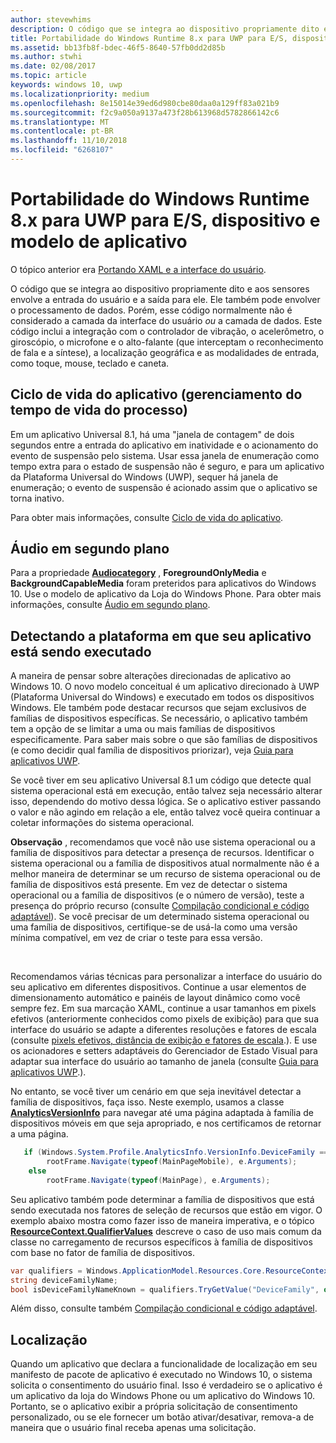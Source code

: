 ```yaml
---
author: stevewhims
description: O código que se integra ao dispositivo propriamente dito e aos sensores envolve a entrada do usuário e a saída para ele.
title: Portabilidade do Windows Runtime 8.x para UWP para E/S, dispositivo e modelo de aplicativo
ms.assetid: bb13fb8f-bdec-46f5-8640-57fb0dd2d85b
ms.author: stwhi
ms.date: 02/08/2017
ms.topic: article
keywords: windows 10, uwp
ms.localizationpriority: medium
ms.openlocfilehash: 8e15014e39ed6d980cbe80daa0a129ff83a021b9
ms.sourcegitcommit: f2c9a050a9137a473f28b613968d5782866142c6
ms.translationtype: MT
ms.contentlocale: pt-BR
ms.lasthandoff: 11/10/2018
ms.locfileid: "6268107"
---
```

# <a name="porting-windows-runtime-8x-to-uwp-for-io-device-and-app-model"></a>Portabilidade do Windows Runtime 8.x para UWP para E/S, dispositivo e modelo de aplicativo




O tópico anterior era [Portando XAML e a interface do usuário](w8x-to-uwp-porting-xaml-and-ui.md).

O código que se integra ao dispositivo propriamente dito e aos sensores envolve a entrada do usuário e a saída para ele. Ele também pode envolver o processamento de dados. Porém, esse código normalmente não é considerado a camada da interface do usuário *ou* a camada de dados. Este código inclui a integração com o controlador de vibração, o acelerômetro, o giroscópio, o microfone e o alto-falante (que interceptam o reconhecimento de fala e a síntese), a localização geográfica e as modalidades de entrada, como toque, mouse, teclado e caneta.

## <a name="application-lifecycle-process-lifetime-management"></a>Ciclo de vida do aplicativo (gerenciamento do tempo de vida do processo)


Em um aplicativo Universal 8.1, há uma "janela de contagem" de dois segundos entre a entrada do aplicativo em inatividade e o acionamento do evento de suspensão pelo sistema. Usar essa janela de enumeração como tempo extra para o estado de suspensão não é seguro, e para um aplicativo da Plataforma Universal do Windows (UWP), sequer há janela de enumeração; o evento de suspensão é acionado assim que o aplicativo se torna inativo.

Para obter mais informações, consulte [Ciclo de vida do aplicativo](https://msdn.microsoft.com/library/windows/apps/mt243287).

## <a name="background-audio"></a>Áudio em segundo plano


Para a propriedade [**Audiocategory**](https://msdn.microsoft.com/library/windows/apps/br227352) , **ForegroundOnlyMedia** e **BackgroundCapableMedia** foram preteridos para aplicativos do Windows 10. Use o modelo de aplicativo da Loja do Windows Phone. Para obter mais informações, consulte [Áudio em segundo plano](https://msdn.microsoft.com/library/windows/apps/mt282140).

## <a name="detecting-the-platform-your-app-is-running-on"></a>Detectando a plataforma em que seu aplicativo está sendo executado


A maneira de pensar sobre alterações direcionadas de aplicativo ao Windows 10. O novo modelo conceitual é um aplicativo direcionado à UWP (Plataforma Universal do Windows) e executado em todos os dispositivos Windows. Ele também pode destacar recursos que sejam exclusivos de famílias de dispositivos específicas. Se necessário, o aplicativo também tem a opção de se limitar a uma ou mais famílias de dispositivos especificamente. Para saber mais sobre o que são famílias de dispositivos (e como decidir qual família de dispositivos priorizar), veja [Guia para aplicativos UWP](https://msdn.microsoft.com/library/windows/apps/dn894631).

Se você tiver em seu aplicativo Universal 8.1 um código que detecte qual sistema operacional está em execução, então talvez seja necessário alterar isso, dependendo do motivo dessa lógica. Se o aplicativo estiver passando o valor e não agindo em relação a ele, então talvez você queira continuar a coletar informações do sistema operacional.

**Observação**  , recomendamos que você não use sistema operacional ou a família de dispositivos para detectar a presença de recursos. Identificar o sistema operacional ou a família de dispositivos atual normalmente não é a melhor maneira de determinar se um recurso de sistema operacional ou de família de dispositivos está presente. Em vez de detectar o sistema operacional ou a família de dispositivos (e o número de versão), teste a presença do próprio recurso (consulte [Compilação condicional e código adaptável](w8x-to-uwp-porting-to-a-uwp-project.md)). Se você precisar de um determinado sistema operacional ou uma família de dispositivos, certifique-se de usá-la como uma versão mínima compatível, em vez de criar o teste para essa versão.

 

Recomendamos várias técnicas para personalizar a interface do usuário do seu aplicativo em diferentes dispositivos. Continue a usar elementos de dimensionamento automático e painéis de layout dinâmico como você sempre fez. Em sua marcação XAML, continue a usar tamanhos em pixels efetivos (anteriormente conhecidos como pixels de exibição) para que sua interface do usuário se adapte a diferentes resoluções e fatores de escala (consulte [pixels efetivos, distância de exibição e fatores de escala](w8x-to-uwp-porting-xaml-and-ui.md).). E use os acionadores e setters adaptáveis do Gerenciador de Estado Visual para adaptar sua interface do usuário ao tamanho de janela (consulte [Guia para aplicativos UWP](https://msdn.microsoft.com/library/windows/apps/dn894631).).

No entanto, se você tiver um cenário em que seja inevitável detectar a família de dispositivos, faça isso. Neste exemplo, usamos a classe [**AnalyticsVersionInfo**](https://msdn.microsoft.com/library/windows/apps/dn960165) para navegar até uma página adaptada à família de dispositivos móveis em que seja apropriado, e nos certificamos de retornar a uma página.

```csharp
   if (Windows.System.Profile.AnalyticsInfo.VersionInfo.DeviceFamily == "Windows.Mobile")
        rootFrame.Navigate(typeof(MainPageMobile), e.Arguments);
    else
        rootFrame.Navigate(typeof(MainPage), e.Arguments);
```

Seu aplicativo também pode determinar a família de dispositivos que está sendo executada nos fatores de seleção de recursos que estão em vigor. O exemplo abaixo mostra como fazer isso de maneira imperativa, e o tópico [**ResourceContext.QualifierValues**](https://msdn.microsoft.com/library/windows/apps/br206071) descreve o caso de uso mais comum da classe no carregamento de recursos específicos à família de dispositivos com base no fator de família de dispositivos.

```csharp
var qualifiers = Windows.ApplicationModel.Resources.Core.ResourceContext.GetForCurrentView().QualifierValues;
string deviceFamilyName;
bool isDeviceFamilyNameKnown = qualifiers.TryGetValue("DeviceFamily", out deviceFamilyName);
```

Além disso, consulte também [Compilação condicional e código adaptável](w8x-to-uwp-porting-to-a-uwp-project.md).

## <a name="location"></a>Localização


Quando um aplicativo que declara a funcionalidade de localização em seu manifesto de pacote de aplicativo é executado no Windows 10, o sistema solicita o consentimento do usuário final. Isso é verdadeiro se o aplicativo é um aplicativo da loja do Windows Phone ou um aplicativo do Windows 10. Portanto, se o aplicativo exibir a própria solicitação de consentimento personalizado, ou se ele fornecer um botão ativar/desativar, remova-a de maneira que o usuário final receba apenas uma solicitação.

 

 




